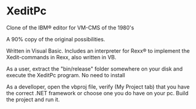 # XeditPc
Clone of the IBM® editor for VM-CMS of the 1980's

A 90% copy of the original possibilities. 

Written in Visual Basic. Includes an interpreter for Rexx® to implement the Xedit-commands in Rexx, also written in VB.


As a user, extract the "bin/release" folder somewhere on your disk and execute the XeditPc program. No need to install 


As a develloper, open the vbproj file, verify (My Project tab) that you have the correct .NET framework or choose one you do have on your pc.
Build the project and run it.



